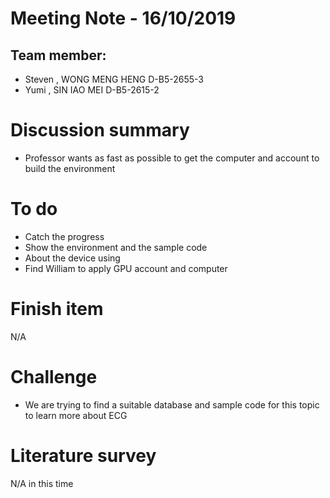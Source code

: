 # Meeting Note - 16/10/2019

## Team member:
- Steven , WONG MENG HENG D-B5-2655-3
- Yumi   , SIN IAO MEI    D-B5-2615-2

# Discussion summary
- Professor wants as fast as possible to get the computer and account to build the environment

# To do
- Catch the progress 
- Show the environment and the sample code
- About the device using 
- Find William to apply GPU account and computer

# Finish item
N/A

# Challenge
- We are trying to find a suitable database and sample code for this topic to learn more about ECG

# Literature survey
N/A in this time
